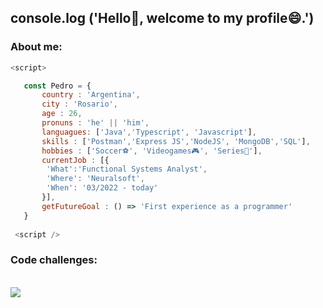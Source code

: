  ##  console.log ('Hello👋, welcome to my profile😄.')

### About me:
 
 ```js
 <script>
 
    const Pedro = {
        country : 'Argentina',
        city : 'Rosario',
        age : 26,
        pronuns : 'he' || 'him',
        languagues: ['Java','Typescript', 'Javascript'],
        skills : ['Postman','Express JS','NodeJS', 'MongoDB','SQL'],
        hobbies : ['Soccer⚽', 'Videogames🎮', 'Series🍿'],
        currentJob : [{
         'What':'Functional Systems Analyst',
         'Where': 'Neuralsoft',
         'When': '03/2022 - today'
        }],
        getFutureGoal : () => 'First experience as a programmer'
    }
    
  <script />
 
 ```

 ### Code challenges:
 <br>
 <a href= 'https://www.codewars.com/users/pedrojrb'><img src="https://www.codewars.com/users/pedrojrb/badges/large" /></a>
 <br>
